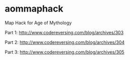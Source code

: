 # aommaphack
Map Hack for Age of Mythology

Part 1: http://www.codereversing.com/blog/archives/303

Part 2: http://www.codereversing.com/blog/archives/304

Part 3: http://www.codereversing.com/blog/archives/305

